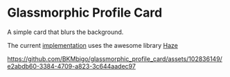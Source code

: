 # Glassmorphic Profile Card
A simple card that blurs the background.

The current [implementation](app/src/main/java/com/github/bkmbigo/glassmorphicprofilecard/presentation/screens/HazeProfileScreen.kt) uses the awesome library [Haze](https://chrisbanes.github.io/haze/)


https://github.com/BKMbigo/glassmorphic_profile_card/assets/102836149/e2abdb60-3384-4709-a823-3c644aadec97

